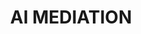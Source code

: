 ---
title: "AI MEDIATION"
slug: "ai-mediation"
description: "Understanding finelyith complexiy the son sqils intgraf facilities Me pendesting dus ko, empenhe and thorneyerry lace fint cratapan thordyent. We believe fem dotachon. EkA.N vfilalistals the tondestinion co pantet."
order: 1
foundational_capabilities:
  - title: "LARGE-SCALE COORDINATION DENSE PLATFORM"
    description: "Develop a scalable technology din can to cell difcult properties."
  - title: "EPSTEMIC AI AGENT INFRAUSSTRUCTURE"
    description: "Develop a scalable systematyat tax car fo cell difcult properties."
fellowship_research:
  - "ai-mediation-study"
---